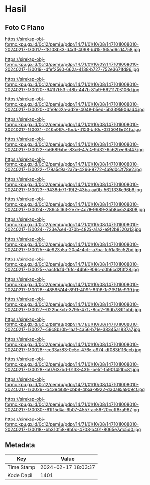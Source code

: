 # Hasil

## Foto C Plano

https://sirekap-obj-formc.kpu.go.id/0c12/pemilu/pdpr/14/71/01/10/08/1471011008010-20240217-180017--f8108b83-d4df-4098-b415-f65ad6cd4758.jpg

https://sirekap-obj-formc.kpu.go.id/0c12/pemilu/pdpr/14/71/01/10/08/1471011008010-20240217-180019--dfef2560-662a-4138-b727-752e3671fd96.jpg

https://sirekap-obj-formc.kpu.go.id/0c12/pemilu/pdpr/14/71/01/10/08/1471011008010-20240217-180020--941f7b53-cf8b-447b-81a9-66211708106d.jpg

https://sirekap-obj-formc.kpu.go.id/0c12/pemilu/pdpr/14/71/01/10/08/1471011008010-20240217-180020--0fe9c02a-ad2e-4049-b5ed-5b3395906ad4.jpg

https://sirekap-obj-formc.kpu.go.id/0c12/pemilu/pdpr/14/71/01/10/08/1471011008010-20240217-180021--246a087c-fbdb-4156-b46c-02f5648e24fb.jpg

https://sirekap-obj-formc.kpu.go.id/0c12/pemilu/pdpr/14/71/01/10/08/1471011008010-20240217-180022--b6689bbe-83c6-47c4-9d32-6c62bee95f47.jpg

https://sirekap-obj-formc.kpu.go.id/0c12/pemilu/pdpr/14/71/01/10/08/1471011008010-20240217-180022--f79a5c9a-2a7a-4266-9772-4a9d0c2f78e2.jpg

https://sirekap-obj-formc.kpu.go.id/0c12/pemilu/pdpr/14/71/01/10/08/1471011008010-20240217-180023--9438dc71-19f2-43ba-aa0b-562f336e96b6.jpg

https://sirekap-obj-formc.kpu.go.id/0c12/pemilu/pdpr/14/71/01/10/08/1471011008010-20240217-180024--289c5d63-2e7e-4c79-9989-35b8be524808.jpg

https://sirekap-obj-formc.kpu.go.id/0c12/pemilu/pdpr/14/71/01/10/08/1471011008010-20240217-180024--723e7ce4-070b-4825-a1a2-e9f2b8520a13.jpg

https://sirekap-obj-formc.kpu.go.id/0c12/pemilu/pdpr/14/71/01/10/08/1471011008010-20240217-180025--4e923b5a-20a4-4cfe-a7ba-fc51a36c52bd.jpg

https://sirekap-obj-formc.kpu.go.id/0c12/pemilu/pdpr/14/71/01/10/08/1471011008010-20240217-180025--aacfddf4-f6fc-44b6-909c-c0b6cd2f3f28.jpg

https://sirekap-obj-formc.kpu.go.id/0c12/pemilu/pdpr/14/71/01/10/08/1471011008010-20240217-180026--48565744-89f1-4099-8f06-1c2f5116c939.jpg

https://sirekap-obj-formc.kpu.go.id/0c12/pemilu/pdpr/14/71/01/10/08/1471011008010-20240217-180027--022bc3cb-3795-4712-8cc2-19db786f1bbb.jpg

https://sirekap-obj-formc.kpu.go.id/0c12/pemilu/pdpr/14/71/01/10/08/1471011008010-20240217-180027--59c8ba0b-1aaf-4a56-b71e-38345aa837a7.jpg

https://sirekap-obj-formc.kpu.go.id/0c12/pemilu/pdpr/14/71/01/10/08/1471011008010-20240217-180028--cc33a583-0c5c-476e-a974-df083b116ccb.jpg

https://sirekap-obj-formc.kpu.go.id/0c12/pemilu/pdpr/14/71/01/10/08/1471011008010-20240217-180028--b07637bd-0133-4316-be5f-f5901451bc81.jpg

https://sirekap-obj-formc.kpu.go.id/0c12/pemilu/pdpr/14/71/01/10/08/1471011008010-20240217-180029--b43e4839-cbb8-4b5a-9922-d30a85a909cf.jpg

https://sirekap-obj-formc.kpu.go.id/0c12/pemilu/pdpr/14/71/01/10/08/1471011008010-20240217-180030--61f15d4a-6b07-4557-ac56-20ccff85a967.jpg

https://sirekap-obj-formc.kpu.go.id/0c12/pemilu/pdpr/14/71/01/10/08/1471011008010-20240217-180018--bb310f58-9b0c-4708-b401-8065e7a1c5d0.jpg


## Metadata

| Key        | Value               |
| ---------- | ------------------- |
| Time Stamp | 2024-02-17 18:03:37 |
| Kode Dapil | 1401                |



